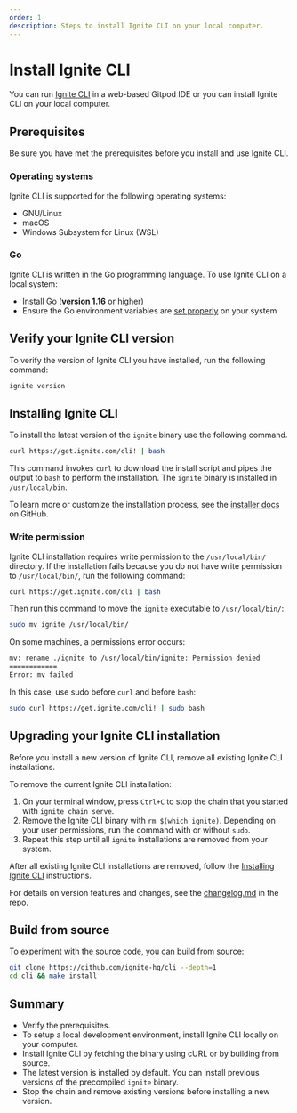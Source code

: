 ```yaml
---
order: 1
description: Steps to install Ignite CLI on your local computer.
---
```


# Install Ignite CLI 

You can run [Ignite CLI](https://github.com/ignite-hq/cli) in a web-based Gitpod IDE or you can install Ignite CLI on your local computer.

## Prerequisites

Be sure you have met the prerequisites before you install and use Ignite CLI.

### Operating systems

Ignite CLI is supported for the following operating systems:

- GNU/Linux
- macOS
- Windows Subsystem for Linux (WSL)

### Go

Ignite CLI is written in the Go programming language. To use Ignite CLI on a local system:

- Install [Go](https://golang.org/doc/install) (**version 1.16** or higher)
- Ensure the Go environment variables are [set properly](https://golang.org/doc/gopath_code#GOPATH) on your system

## Verify your Ignite CLI version

To verify the version of Ignite CLI you have installed, run the following command:

```sh
ignite version
```

## Installing Ignite CLI

To install the latest version of the `ignite` binary use the following command.

```bash
curl https://get.ignite.com/cli! | bash
```

This command invokes `curl` to download the install script and pipes the output to `bash` to perform the installation. The `ignite` binary is installed in `/usr/local/bin`.

To learn more or customize the installation process, see the [installer docs](https://github.com/ignite-hq/installer) on GitHub.

### Write permission

Ignite CLI installation requires write permission to the `/usr/local/bin/` directory. If the installation fails because you do not have write permission to `/usr/local/bin/`, run the following command:

```bash
curl https://get.ignite.com/cli | bash
```

Then run this command to move the `ignite` executable to `/usr/local/bin/`:

```bash
sudo mv ignite /usr/local/bin/
```

On some machines, a permissions error occurs:

```bash
mv: rename ./ignite to /usr/local/bin/ignite: Permission denied
============
Error: mv failed
```

In this case, use sudo before `curl` and before `bash`:

```bash
sudo curl https://get.ignite.com/cli! | sudo bash
```

## Upgrading your Ignite CLI installation

Before you install a new version of Ignite CLI, remove all existing Ignite CLI installations.

To remove the current Ignite CLI installation:

1. On your terminal window, press `Ctrl+C` to stop the chain that you started with `ignite chain serve`.
1. Remove the Ignite CLI binary with `rm $(which ignite)`.
   Depending on your user permissions, run the command with or without `sudo`.
1. Repeat this step until all `ignite` installations are removed from your system.

After all existing Ignite CLI installations are removed, follow the  [Installing Ignite CLI](#installing-ignite-cli) instructions.

For details on version features and changes, see the [changelog.md](https://github.com/ignite-hq/cli/blob/develop/changelog.md) in the repo.

## Build from source

To experiment with the source code, you can build from source:

```bash
git clone https://github.com/ignite-hq/cli --depth=1
cd cli && make install
```

## Summary

- Verify the prerequisites.
- To setup a local development environment, install Ignite CLI locally on your computer.
- Install Ignite CLI by fetching the binary using cURL or by building from source.
- The latest version is installed by default. You can install previous versions of the precompiled `ignite` binary.
- Stop the chain and remove existing versions before installing a new version.
